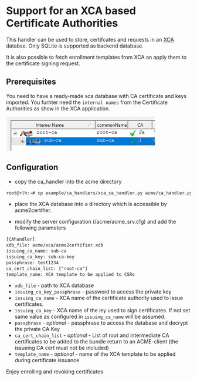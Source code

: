 <!-- markdownlint-disable  MD013 -->
# Support for an XCA based Certificate Authorities

This handler can be used to store, certifcates and requests in an [XCA](https://github.com/chris2511/xca/) databse. Only SQLite is supported as backend database.

It is also possible to fetch enrollment templates from XCA an apply them to the certificate signing request.

## Prerequisites

You need to have a ready-made xca database with CA certificate and keys imported. You furhter need the `internal names` from the Certificate Authorities as show in the XCA application.

![xca-ca-list](xca-ca-list.png)

## Configuration

 - copy the ca_handler into the acme directory

```bash
root@rlh:~# cp example/ca_handlers/xca_ca_handler.py acme/ca_handler.py
```

- place the XCA database into a directory which is accessible by acme2certifier.

- modify the server configuration (/acme/acme_srv.cfg) and add the following parameters

```config
[CAhandler]
xdb_file: acme/xca/acme2certifier.xdb
issuing_ca_name: sub-ca
issuing_ca_key: sub-ca-key
passphrase: test1234
ca_cert_chain_list: ["root-ca"]
template_name: XCA template to be applied to CSRs
```

- `xdb_file` - path to XCA database
- `issuing_ca_key_passphrase` - password to access the private key
- `issuing_ca_name` - XCA name of the certificate authority used to issue certificates.
- `issuing_ca_key` - XCA name of the ley used to sign certificates. If not set same value as configured in `issuing_ca_name` will be assumed.
- `passphrase` - *optional* - passphrase to access the database and decrypt the private CA Key
- `ca_cert_chain_list` - *optional* - List of root and intermediate CA certificates to be added to the bundle return to an ACME-client (the issueing CA cert must not be included)
- `template_name` - *optional* - name of the XCA template to be applied during certificate issuance

Enjoy enrolling and revoking certificates
